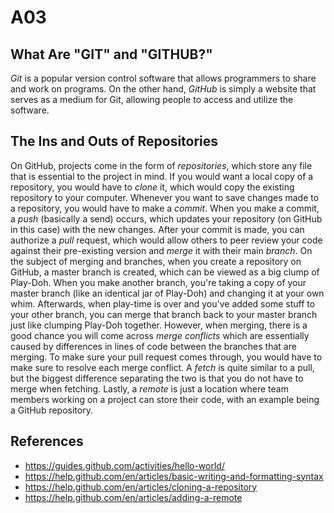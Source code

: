 # A03

## What Are "GIT" and "GITHUB?"
*Git* is a popular version control software that allows programmers to share and work on programs. On the other hand, *GitHub* is simply a website that serves as a medium for Git, allowing people to access and utilize the software.

## The Ins and Outs of Repositories
On GitHub, projects come in the form of *repositories*, which store any file that is essential to the project in mind. If you would want a local copy of a repository, you would have to *clone* it, which would copy the existing repository to your computer. Whenever you want to save changes made to a repository, you would have to make a *commit*. When you make a commit, a *push* (basically a send) occurs, which updates your repository (on GitHub in this case) with the new changes. After your commit is made, you can authorize a *pull* request, which would allow others to peer review your code against their pre-existing version and *merge* it with their main *branch*. On the subject of merging and branches, when you create a repository on GitHub, a master branch is created, which can be viewed as a big clump of Play-Doh. When you make another branch, you're taking a copy of your master branch (like an identical jar of Play-Doh) and changing it at your own whim. Afterwards, when play-time is over and you've added some stuff to your other branch, you can merge that branch back to your master branch just like clumping Play-Doh together. However, when merging, there is a good chance you will come across *merge conflicts* which are essentially caused by differences in lines of code between the branches that are merging. To make sure your pull request comes through, you would have to make sure to resolve each merge conflict. A *fetch* is quite similar to a pull, but the biggest difference separating the two is that you do not have to merge when fetching. Lastly, a *remote* is just a location where team members working on a project can store their code, with an example being a GitHub repository.

## References
- https://guides.github.com/activities/hello-world/
- https://help.github.com/en/articles/basic-writing-and-formatting-syntax
- https://help.github.com/en/articles/cloning-a-repository
- https://help.github.com/en/articles/adding-a-remote
